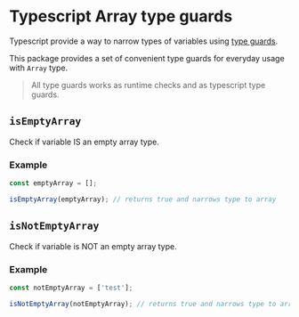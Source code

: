 # Typescript Array type guards
Typescript provide a way to narrow types of variables using [type guards](https://www.typescriptlang.org/docs/handbook/2/narrowing.html#using-type-predicates).

This package provides a set of convenient type guards for everyday usage with `Array` type.

> All type guards works as runtime checks and as typescript type guards.


## `isEmptyArray`

Check if variable IS an empty array type.

### Example

```ts
const emptyArray = [];

isEmptyArray(emptyArray); // returns true and narrows type to array
```


## `isNotEmptyArray`

Check if variable is NOT an empty array type.

### Example

```ts
const notEmptyArray = ['test'];

isNotEmptyArray(notEmptyArray); // returns true and narrows type to array of strings
```

